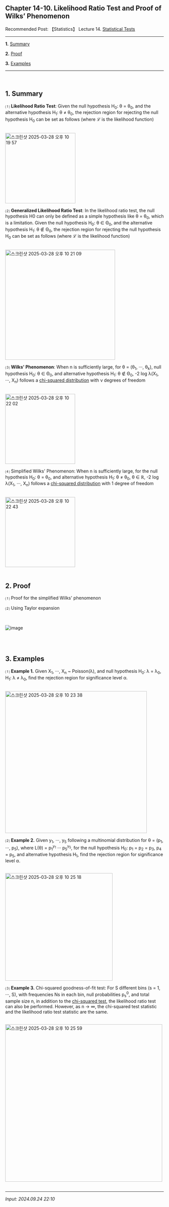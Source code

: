 ## **Chapter 14-10. Likelihood Ratio Test and Proof of Wilks’ Phenomenon**

Recommended Post: 【Statistics】 Lecture 14. [Statistical Tests](https://jb243.github.io/pages/1631)

---

**1.** [Summary](#1-summary)

**2.** [Proof](#2-proof)

**3.** [Examples](#3-examples)

---

<br>

## **1. Summary**

⑴ **Likelihood Ratio Test**: Given the null hypothesis H<sub>0</sub>: θ = θ<sub>0</sub>, and the alternative hypothesis H<sub>1</sub>: θ ≠ θ<sub>0</sub>, the rejection region for rejecting the null hypothesis H<sub>0</sub> can be set as follows (where ℒ is the likelihood function)

<br>

<img width="223" alt="스크린샷 2025-03-28 오후 10 19 57" src="https://github.com/user-attachments/assets/a75d5e23-7eef-473d-ac32-2dea475cfaac" />

<br>

⑵ **Generalized Likelihood Ratio Test**: In the likelihood ratio test, the null hypothesis H0 can only be defined as a simple hypothesis like θ = θ<sub>0</sub>, which is a limitation. Given the null hypothesis H<sub>0</sub>: θ ∈ Θ<sub>0</sub>, and the alternative hypothesis H<sub>1</sub>: θ ∉ Θ<sub>0</sub>, the rejection region for rejecting the null hypothesis H<sub>0</sub> can be set as follows (where ℒ is the likelihood function)

<br>

<img width="349" alt="스크린샷 2025-03-28 오후 10 21 09" src="https://github.com/user-attachments/assets/c10815f3-963f-4f92-a3da-627cab069c55" />

<br>

⑶ **Wilks' Phenomenon**: When n is sufficiently large, for θ = (θ<sub>1</sub>, ···, θ<sub>k</sub>), null hypothesis H<sub>0</sub>: θ ∈ Θ<sub>0</sub>, and alternative hypothesis H<sub>1</sub>: θ ∉ Θ<sub>0</sub>, -2 log λ(X<sub>1</sub>, ···, X<sub>n</sub>) follows a [chi-squared distribution](https://jb243.github.io/pages/1629) with ν degrees of freedom

<br>

<img width="222" alt="스크린샷 2025-03-28 오후 10 22 02" src="https://github.com/user-attachments/assets/93c0e7c1-c77c-4334-901d-c254a812df96" />

<br>

⑷ Simplified Wilks' Phenomenon: When n is sufficiently large, for the null hypothesis H<sub>0</sub>: θ = θ<sub>0</sub>, and alternative hypothesis H<sub>1</sub>: θ ≠ θ<sub>0</sub>, θ ∈ ℝ, -2 log λ(X<sub>1</sub>, ···, X<sub>n</sub>) follows a [chi-squared distribution](https://jb243.github.io/pages/1629) with 1 degree of freedom

<br>

<img width="222" alt="스크린샷 2025-03-28 오후 10 22 43" src="https://github.com/user-attachments/assets/99536b5c-eb6b-4435-a027-06263e5f28e9" />

<br>

<br>

## **2. Proof**

⑴ Proof for the simplified Wilks' phenomenon

⑵ Using Taylor expansion

<br>

![image](https://github.com/user-attachments/assets/15ab64e4-c17d-44e6-b6f0-5438e5e10a02)

<br>

<br>

## **3. Examples**

⑴ **Example 1.** Given X<sub>1</sub>, ···, X<sub>n</sub> ~ Poisson(λ), and null hypothesis H<sub>0</sub>: λ = λ<sub>0</sub>, H<sub>1</sub>: λ ≠ λ<sub>0</sub>, find the rejection region for significance level α.

<br>

<img width="450" alt="스크린샷 2025-03-28 오후 10 23 38" src="https://github.com/user-attachments/assets/3368731b-9ea7-44be-bc5d-400ae2852ffe" />

<br>

⑵ **Example 2.** Given y<sub>1</sub>, ···, y<sub>5</sub> following a multinomial distribution for θ = (p<sub>1</sub>, ···, p<sub>5</sub>), where L(θ) = p<sub>1</sub><sup>y<sub>1</sub></sup> ··· p<sub>5</sub><sup>y<sub>5</sub></sup>, for the null hypothesis H<sub>0</sub>: p<sub>1</sub> = p<sub>2</sub> = p<sub>3</sub>, p<sub>4</sub> = p<sub>5</sub>, and alternative hypothesis H<sub>1</sub>, find the rejection region for significance level α.

<br>

<img width="341" alt="스크린샷 2025-03-28 오후 10 25 18" src="https://github.com/user-attachments/assets/0090a33c-bcc4-477f-b6ed-101250eb6fbb" />

<br>

⑶ **Example 3.** Chi-squared goodness-of-fit test: For S different bins (s = 1, ···, S), with frequencies Ns in each bin, null probabilities p<sub>s</sub><sup>0</sup>, and total sample size n, in addition to the [chi-squared test](https://jb243.github.io/pages/1727), the likelihood ratio test can also be performed. However, as n → ∞, the chi-squared test statistic and the likelihood ratio test statistic are the same.

<br>

<img width="499" alt="스크린샷 2025-03-28 오후 10 25 59" src="https://github.com/user-attachments/assets/7f0e1627-4ff5-4031-8cab-cf612fbd1c6c" />

<br>

<br>

---

_Input: 2024.09.24 22:10_
